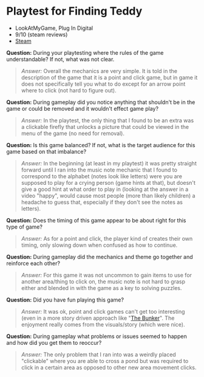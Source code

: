 # Playtest for Finding Teddy

* LookAtMyGame, Plug In Digital
* 9/10 (steam reviews)
* [Steam](https://store.steampowered.com/app/259600/Finding_Teddy/)

**Question:** During your playtesting where the rules of the game understandable? If not, what was not clear.
> _Answer:_ Overall the mechanics are very simple. It is told in the description of the game that it is a point and click game, but in game it does not specifically tell you what to do except for an arrow point where to click (not hard to figure out).

**Question:** During gameplay did you notice anything that shouldn't be in the game or could be removed and it wouldn't effect game play?
> _Answer:_ In the playtest, the only thing that I found to be an extra was a clickable firefly that unlocks a picture that could be viewed in the menu of the game (no need for removal).

**Question:** Is this game balanced? If not, what is the target audience for this game based on that imbalance?
> _Answer:_ In the beginning (at least in my playtest) it was pretty straight forward until I ran into the music note mechanic that I found to correspond to the alphabet (notes look like letters) were you are supposed to play for a crying person (game hints at that), but doesn't give a good hint at what order to play in (looking at the answer in a video "happy", would cause most people (more than likely children) a headache to guess that, especially if they don't see the notes as letters).

**Question:** Does the timing of this game appear to be about right for this type of game?
> _Answer:_ As for a point and click, the player kind of creates their own timing, only slowing down when confused as how to continue.

**Question:** During gameplay did the mechanics and theme go together and reinforce each other?
> _Answer:_ For this game it was not uncommon to gain items to use for another area/thing to click on, the music note is not hard to grasp either and blended in with the game as a key to solving puzzles.

**Question:** Did you have fun playing this game?
> _Answer:_ It was ok, point and click games can't get too interesting (even in a more story driven approach like "[The Bunker](https://store.steampowered.com/app/481110/The_Bunker/)". The enjoyment really comes from the visuals/story (which were nice).

**Question:** During gameplay what problems or issues seemed to happen and how did you get them to reoccur?
> _Answer:_ The only problem that I ran into was a weirdly placed "clickable" where you are able to cross a pond but was required to click in a certain area as opposed to other new area movement clicks.
